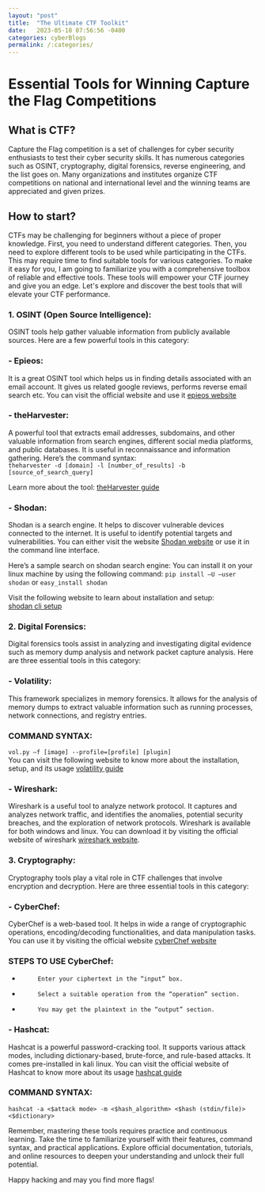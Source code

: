 ```yaml
---
layout: "post"
title:  "The Ultimate CTF Toolkit"
date:   2023-05-18 07:56:56 -0400
categories: cyberBlogs
permalink: /:categories/
---
```

 
# Essential Tools for Winning Capture the Flag Competitions
 
## What is CTF?
Capture the Flag competition is a set of challenges for cyber security enthusiasts to test their cyber security skills. It has numerous categories such as OSINT, cryptography, digital forensics, reverse engineering, and the list goes on. Many organizations and institutes organize CTF competitions on national and international level and the winning teams are appreciated and given prizes. 

## How to start?
CTFs may be challenging for beginners without a piece of proper knowledge. First, you need to understand different categories. Then, you need to explore different tools to be used while participating in the CTFs. This may require time to find suitable tools for various categories. To make it easy for you, I am going to familiarize you with a comprehensive toolbox of reliable and effective tools. These tools will empower your CTF journey and give you an edge. Let's explore and discover the best tools that will elevate your CTF performance.
 
### 1. OSINT (Open Source Intelligence):
OSINT tools help gather valuable information from publicly available sources. Here are a few powerful tools in this category:

### - Epieos:
It is a great OSINT tool which helps us in finding details associated with an email account. It gives us related google reviews, performs reverse email search etc. You can visit the official website and use it [epieos website](https://epieos.com/)


### - theHarvester: 
A powerful tool that extracts email addresses, subdomains, and other valuable information from search engines, different social media platforms, and public databases. It is useful in reconnaissance and information gathering.
Here’s the command syntax:   
`theharvester -d [domain] -l [number_of_results] -b [source_of_search_query]`   

Learn more about the tool: [theHarvester guide](https://www.kali.org/tools/theharvester/)
 
 
### - Shodan: 
Shodan is a search engine. It helps to discover vulnerable devices connected to the internet. It is useful to identify potential targets and vulnerabilities. You can either visit the website [Shodan website](shodan.io) or use it in the command line interface. 

Here’s a sample search on shodan search engine:
You can install it on your linux machine by using the following command:
`pip install –U –user shodan` or `easy_install shodan`     

Visit the following website to learn about installation and setup:     
[shodan cli setup](https://cli.shodan.io/)
 
 
 
 
### 2. Digital Forensics:
Digital forensics tools assist in analyzing and investigating digital evidence such as memory dump analysis and network packet capture analysis. Here are three essential tools in this category:
 
### - Volatility: 
This framework specializes in memory forensics. It allows for the analysis of memory dumps to extract valuable information such as running processes, network connections, and registry entries.

### COMMAND SYNTAX:    
`vol.py –f [image] --profile=[profile] [plugin]`    
You can visit the following website to know more about the installation, setup, and its usage [volatility guide](https://www.varonis.com/blog/how-to-use-volatility)
 
### - Wireshark:
Wireshark is a useful tool to analyze network protocol. It captures and analyzes network traffic, and identifies the anomalies, potential security breaches, and the exploration of network protocols. Wireshark is available for both windows and linux. You can download it by visiting the official website of wireshark [wireshark website](https://www.wireshark.org/).    


### 3. Cryptography:
Cryptography tools play a vital role in CTF challenges that involve encryption and decryption. Here are three essential tools in this category:

### - CyberChef: 
CyberChef is a web-based tool. It helps in wide a range of cryptographic operations, encoding/decoding functionalities, and data manipulation tasks. You can use it by visiting the official website [cyberChef website](https://gchq.github.io/CyberChef/)

### STEPS TO USE CyberChef:
-          Enter your ciphertext in the “input” box.
-          Select a suitable operation from the “operation” section.
-          You may get the plaintext in the “output” section.
 
 
### - Hashcat: 
Hashcat is a powerful password-cracking tool. It supports various attack modes, including dictionary-based, brute-force, and rule-based attacks. It comes pre-installed in kali linux. You can visit the official website of Hashcat to know more about its usage [hashcat guide](https://hashcat.net/hashcat/)

### COMMAND SYNTAX:      
`hashcat -a <$attack mode> -m <$hash_algorithm> <$hash (stdin/file)> <$dictionary>`    


Remember, mastering these tools requires practice and continuous learning. Take the time to familiarize yourself with their features, command syntax, and practical applications. Explore official documentation, tutorials, and online resources to deepen your understanding and unlock their full potential.

Happy hacking and may you find more flags!




